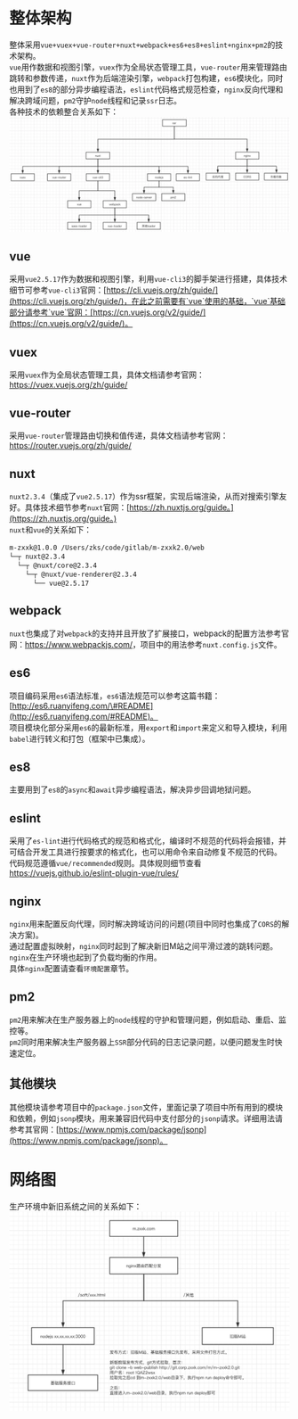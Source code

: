 # 整体架构
整体采用`vue+vuex+vue-router+nuxt+webpack+es6+es8+eslint+nginx+pm2`的技术架构。  
`vue`用作数据和视图引擎，`vuex`作为全局状态管理工具，`vue-router`用来管理路由跳转和参数传递，`nuxt`作为后端渲染引擎，`webpack`打包构建，`es6`模块化，同时也用到了`es8`的部分异步编程语法，`eslint`代码格式规范检查，`nginx`反向代理和解决跨域问题，`pm2`守护`node`线程和记录`ssr`日志。  
各种技术的依赖整合关系如下：
![](../assets/img/network.png)
## vue
采用`vue2.5.17`作为数据和视图引擎，利用`vue-cli3`的脚手架进行搭建，具体技术细节可参考`vue-cli3`官网：[https://cli.vuejs.org/zh/guide/](https://cli.vuejs.org/zh/guide/)，在此之前需要有`vue`使用的基础，`vue`基础部分请参考`vue`官网：[https://cn.vuejs.org/v2/guide/](https://cn.vuejs.org/v2/guide/)。 
## vuex
采用`vuex`作为全局状态管理工具，具体文档请参考官网：<https://vuex.vuejs.org/zh/guide/> 
## vue-router
采用`vue-router`管理路由切换和值传递，具体文档请参考官网：<https://router.vuejs.org/zh/guide/>
## nuxt
`nuxt2.3.4`（集成了`vue2.5.17`）作为ssr框架，实现后端渲染，从而对搜索引擎友好。具体技术细节参考`nuxt`官网：[https://zh.nuxtjs.org/guide。](https://zh.nuxtjs.org/guide。)  
`nuxt`和`vue`的关系如下：  
``` 
m-zxxk@1.0.0 /Users/zks/code/gitlab/m-zxxk2.0/web  
└─┬ nuxt@2.3.4  
  └─┬ @nuxt/core@2.3.4  
    └─┬ @nuxt/vue-renderer@2.3.4  
      └── vue@2.5.17
```
## webpack
`nuxt`也集成了对`webpack`的支持并且开放了扩展接口，webpack的配置方法参考官网：<https://www.webpackjs.com/>，项目中的用法参考`nuxt.config.js`文件。
## es6
项目编码采用`es6`语法标准，`es6`语法规范可以参考这篇书籍：[http://es6.ruanyifeng.com/\#README](http://es6.ruanyifeng.com/#README)。  
项目模块化部分采用`es6`的最新标准，用`export`和`import`来定义和导入模块，利用`babel`进行转义和打包（框架中已集成）。
## es8
主要用到了`es8`的`async`和`await`异步编程语法，解决异步回调地狱问题。
## eslint
采用了`es-lint`进行代码格式的规范和格式化，编译时不规范的代码将会报错，并可结合开发工具进行按要求的格式化，也可以用命令来自动修复不规范的代码。  
代码规范遵循`vue/recommended`规则。具体规则细节查看<https://vuejs.github.io/eslint-plugin-vue/rules/>  
## nginx
`nginx`用来配置反向代理，同时解决跨域访问的问题(项目中同时也集成了`CORS`的解决方案)。  
通过配置虚拟映射，`nginx`同时起到了解决新旧M站之间平滑过渡的跳转问题。
`nginx`在生产环境也起到了负载均衡的作用。  
具体`nginx`配置请查看`环境配置`章节。
## pm2
`pm2`用来解决在生产服务器上的`node`线程的守护和管理问题，例如启动、重启、监控等。  
`pm2`同时用来解决生产服务器上`SSR`部分代码的日志记录问题，以便问题发生时快速定位。
## 其他模块
其他模块请参考项目中的`package.json`文件，里面记录了项目中所有用到的模块和依赖，例如`jsonp`模块，用来兼容旧代码中支付部分的`jsonp`请求。详细用法请参考其官网：[https://www.npmjs.com/package/jsonp](https://www.npmjs.com/package/jsonp)。

# 网络图
生产环境中新旧系统之间的关系如下：  
![](../.gitbook/assets/m-zxxk2.0-network.jpg) 

